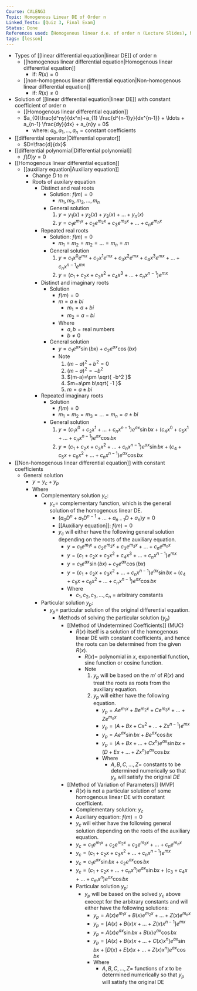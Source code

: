 ```yaml
---
Course: CALENG3
Topic: Homogenous Linear DE of Order n
Linked_Tests: [Quiz 3, Final Exam]
Status: Done
References used: [Homogenous linear d.e. of order n (Lecture Slides), Non-homogenous linear d.e. of order n (Lecture Slides)]
tags: [lesson]
---
```


- Types of [[linear differential equation|linear DE]] of order n
	- [[homogenous linear differential equation|Homogenous linear differential equation]]
		- if: $R(x)=0$
	- [[non-homogenous linear differential equation|Non-homogenous linear differential equation]]
		- if: $R(x) \neq 0$
- Solution of [[linear differential equation|linear DE]] with constant coefficient of order $n$
	- [[Homogenous linear differential equation]]
	- $a_{0}\frac{d^ny}{dx^n}+a_{1} \frac{d^{n-1}y}{dx^{n-1}} + \ldots + a_{n-1} \frac{dy}{dx} + a_{n}y = 0$
		- where: $a_{0},a_{1},\ldots, a_{n}=\text{constant coefficients}$
- [[differential operator|Differential operator]]
	- $D=\frac{d}{dx}$
- [[differential polynomial|Differential polynomial]]
	- $f(D)y=0$
- [[Homogenous linear differential equation]]
	- [[auxiliary equation|Auxiliary equation]]
		- Change $D$ to $m$
		- Roots of auxilary equation
			- Distinct and real roots
				- Solution: $f(m)=0$
					- $m_{1},m_{2},m_{3},\ldots,m_{n}$
				- General solution
					1. $y=y_{1}(x)+y_{2}(x)+y_{3}(x)+\ldots+y_{n}(x)$
					2. $y=c_{1}e^{m_{1}x}+c_{2}e^{m_{2}x}+c_{3}e^{m_{3}x}+\ldots+c_{n}e^{m_{n}x}$
			- Repeated real roots
				- Solution: $f(m)=0$
					- $m_{1}=m_{2}=m_{2}=\ldots=m_{n}=m$
				- General solution
					1. $y=c_{1}x^0e^{mx}+c_{2}x^1e^{mx}+c_{3}x^2e^{mx}+c_{4}x^3e^{mx}+\ldots+c_{n}x^{n-1}e^{mx}$
					2. $y=(c_{1}+c_{2}x+c_{3}x^2+c_{4}x^3+\ldots+c_{n}x^{n-1})e^{mx}$
			- Distinct and imaginary roots
				- Solution
					- $f(m)=0$
					- $m=a\pm bi$
						- $m_{1}=a+bi$
						- $m_{2}=a-bi$
					- Where
						- $a,b=\text{real numbers}$
						- $b\neq 0$
				- General solution
					- $y=c_{1}e^{ax}\sin(bx)+c_{2}e^{ax}\cos(bx)$
					- Note
						1. $(m-a)^2+b^2=0$
						2. $(m-a)^2=-b^2$
						3. $(m-a)=\pm \sqrt{ -b^2 }$
						4. $m=a\pm b\sqrt{ -1 }$
						5. $m=a\pm bi$
			- Repeated imaginary roots
				- Solution
					- $f(m)=0$
					- $m_{1}=m_{2}=m_{3}=\ldots=m_{n}=a\pm bi$
				- General solution
					1. $y=(c_{1}x^0+c_{2}x^1+\dots+c_{n}x^{n-1})e^{ax}\sin bx + (c_{4}x^0+c_{5}x^1+\dots+c_{n}x^{n-1})e^{ax}\cos bx$
					2. $y=(c_{1}+c_{2}x+c_{3}x^2+\dots+c_{n}x^{n-1})e^{ax}\sin bx + (c_{4}+c_{5}x+c_{6}x^2+\dots+c_{n}x^{n-1})e^{ax}\cos bx$
- [[Non-homogenous linear differential equation]] with constant coefficients
	- General solution
		- $y=y_{c}+y_{p}$
		- Where
			- Complementary solution $y_{c}$:
				- $y_{c}=$ complementary function, which is the general solution of the homogenous linear DE.
					- $(a_{0}D^n+a_{1}D^{n-1}+\dots+a_{n-1}D+a_{n})y=0$
					- [[Auxiliary equation]]: $f(m)=0$
					- $y_{c}$ will either have the following general solution depending on the roots of the auxiliary equation.
						- $y=c_{1}e^{m_{1}x}+c_{2}e^{m_{2}x}+c_{3}e^{m_{3}x}+\ldots+c_{n}e^{m_{n}x}$
						- $y=(c_{1}+c_{2}x+c_{3}x^2+c_{4}x^3+\ldots+c_{n}x^{n-1})e^{mx}$
						- $y=c_{1}e^{ax}\sin(bx)+c_{2}e^{ax}\cos(bx)$
						- $y=(c_{1}+c_{2}x+c_{3}x^2+\dots+c_{n}x^{n-1})e^{ax}\sin bx + (c_{4}+c_{5}x+c_{6}x^2+\dots+c_{n}x^{n-1})e^{ax}\cos bx$
						- Where
							- $c_{1},c_{2},c_{3},\dots,c_{n}$ = arbitrary constants
			- Particular solution $y_{p}$:
				- $y_{p}=$ particular solution of the original differential equation.
					- Methods of solving the particular solution ($y_{p}$)
						- [[Method of Undetermined Coefficients]] (MUC)
							- $R(x)$ itself is a solution of the homogenous linear DE with constant coefficients, and hence the roots can be determined from the given $R(x)$.
								- $R(x)=$ polynomial in $x$, exponential function, sine function or cosine function.
								- Note
									1. $y_{p}$ will be based on the $m'$ of $R(x)$ and treat the roots as roots from the auxiliary equation.
									2. $y_{p}$ will either have the following equation.
										- $y_{p}=Ae^{m_{1}x}+Be^{m_{2}x}+Ce^{m_{3}x}+\dots+Ze^{m_{n}x}$
										- $y_{p}=(A+Bx+Cx^2+\dots+Zx^{n-1})e^{mx}$
										- $y_{p}=Ae^{ax}\sin bx+Be^{ax}\cos bx$
										- $y_{p}=(A+Bx+\dots+Cx^n)e^{ax}\sin bx+(D+Ex+\dots+Zx^n)e^{ax}\cos bx$
										- Where
											- $A, B, C,\dots,Z=$ constants to be determined numerically so that $y_{p}$ will satisfy the original $DE$
						- [[Method of Variation of Parameters]] (MVP)
							- $R(x)$ is not a particular solution of some homogenous linear DE with constant coefficient.
							- Complementary solution: $y_{c}$
							- Auxiliary equation: $f(m)=0$
							- $y_{c}$ will either have the following general solution depending on the roots of the auxiliary equation.
							- $y_{c}=c_{1}e^{m_{1}x}+c_{2}e^{m_{2}x}+c_{3}e^{m_{3}x}+\dots+c_{n}e^{m_{n}x}$
							- $y_{c}=(c_{1}+c_{2}x+c_{3}x^2+\dots+c_{n}x^{n-1})e^{mx}$
							- $y_{c}=c_{1}e^{ax}\sin bx+c_{2}e^{ax}\cos bx$
							- $y_{c}=(c_{1}+c_{2}x+\dots+c_{n}x^n)e^{ax}\sin bx + (c_{3}+c_{4}x+\dots+c_{m}x^n)e^{ax}\cos bx$
							- Particular solution $y_{p}:$
								- $y_{p}$ will be based on the solved $y_{c}$ above execept for the arbitrary constants and will either have the following solutions:
									- $y_{p}=A(x)e^{m_{1}x}+B(x)e^{m_{2}x}+\dots+Z(x)e^{m_{n}x}$
									- $y_{p}=[A(x)+B(x)x+\dots+Z(x)x^{n-1}]e^{mx}$
									- $y_{p}=A(x)e^{ax}\sin bx+B(x)e^{ax}\cos bx$
									- $y_{p}=[A(x)+B(x)x+\dots+C(x)x^n]e^{ax}\sin bx + [D(x)+E(x)x+\dots+Z(x)x^n]e^{ax}\cos bx$
									- Where
										- $A,B,C,\dots,Z=$ functions of $x$ to be determined numerically so that $y_{p}$ will satisfy the original DE
